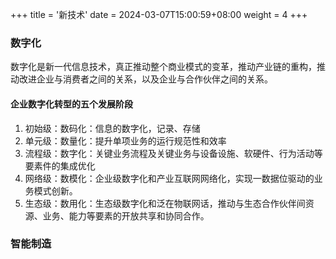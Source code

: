 +++
title = '新技术'
date = 2024-03-07T15:00:59+08:00
weight = 4
+++

### 数字化
数字化是新一代信息技术，真正推动整个商业模式的变革，推动产业链的重构，推动改进企业与消费者之间的关系，以及企业与合作伙伴之间的关系。

#### 企业数字化转型的五个发展阶段
1. 初始级：数码化：信息的数字化，记录、存储
2. 单元级：数量化：提升单项业务的运行规范性和效率
3. 流程级：数字化：关键业务流程及关键业务与设备设施、软硬件、行为活动等要素件的集成优化
4. 网络级：数模化：企业级数字化和产业互联网网络化，实现一数据位驱动的业务模式创新。
5. 生态级：数用化：生态级数字化和泛在物联网话，推动与生态合作伙伴间资源、业务、能力等要素的开放共享和协同合作。

### 智能制造
